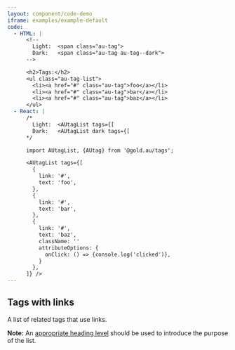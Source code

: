 ```yaml
---
layout: component/code-demo
iframe: examples/example-default
code:
  - HTML: |
      <!--
        Light:  <span class="au-tag">
        Dark:   <span class="au-tag au-tag--dark">
      -->

      <h2>Tags:</h2>
      <ul class="au-tag-list">
        <li><a href="#" class="au-tag">foo</a></li>
        <li><a href="#" class="au-tag">bar</a></li>
        <li><a href="#" class="au-tag">baz</a></li>
      </ul>
  - React: |
      /*
        Light:  <AUtagList tags={[
        Dark:   <AUtagList dark tags={[
      */

      import AUtagList, {AUtag} from '@gold.au/tags';

      <AUtagList tags={[
        {
          link: '#',
          text: 'foo',
        },
        {
          link: '#',
          text: 'bar',
        },
        {
          link: '#',
          text: 'baz',
          className: ''
          attributeOptions: {
            onClick: () => {console.log('clicked')},
          }
        },
      ]} />
---
```

## Tags with links

A list of related tags that use links.

**Note:** An [appropriate heading level](https://www.w3.org/TR/WCAG20-TECHS/G141.html) should be used to introduce the purpose of the list.
